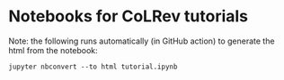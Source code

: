 # Notebooks for CoLRev tutorials 

Note: the following runs automatically (in GitHub action) to generate the html from the notebook:

```
jupyter nbconvert --to html tutorial.ipynb
```